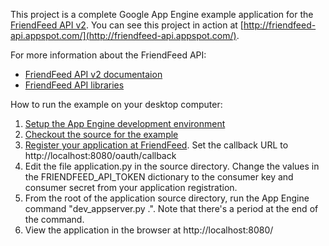 This project is a complete Google App Engine example application for the [FriendFeed API v2](http://friendfeed.com/api/documentation). You can see this project in action at [http://friendfeed-api.appspot.com/](http://friendfeed-api.appspot.com/).

For more information about the FriendFeed API:

  * [FriendFeed API v2 documentaion](http://friendfeed.com/api/documentation)
  * [FriendFeed API libraries](http://code.google.com/p/friendfeed-api/)

How to run the example on your desktop computer:

  1. [Setup the App Engine development environment](http://code.google.com/appengine/docs/python/gettingstarted/devenvironment.html)
  1. [Checkout the source for the example](http://code.google.com/p/friendfeed-api-example/source/checkout)
  1. [Register your application at FriendFeed](http://friendfeed.com/api/applications).  Set the callback URL to http://localhost:8080/oauth/callback
  1. Edit the file application.py in the source directory.  Change the values in the FRIENDFEED\_API\_TOKEN dictionary to the consumer key and consumer secret from your application registration.
  1. From the root of the application source directory, run the App Engine command "dev\_appserver.py .". Note that there's a period at the end of the command.
  1. View the application in the browser at http://localhost:8080/